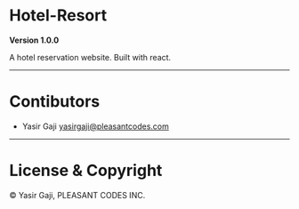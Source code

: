 # Hotel-Resort 

**Version 1.0.0**

A hotel reservation website. Built with react.

---
# Contibutors
- Yasir Gaji <yasirgaji@pleasantcodes.com>

---
# License & Copyright

© Yasir Gaji, PLEASANT CODES INC.

